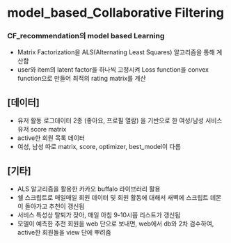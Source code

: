 # model_based_Collaborative Filtering

### CF_recommendation의 model based Learning
  - Matrix Factorization을 ALS(Alternating Least Squares) 알고리즘을 통해 계산함
  - user와 item의 latent factor을 하나씩 고정시켜 Loss function을 convex function으로 만들어 최적의 rating matrix를 계산 

 ## [데이터]
 
 - 유저 활동 로그데이터 2종 (좋아요, 프로필 열람) 을 기반으로 한 여성/남성 서비스 유저 score matrix 
 - active한 회원 목록 데이터
 - 여성, 남성 따로 matrix, score, optimizer, best_model이 다름
 
 
 ## [기타] 
 
 - ALS 알고리즘을 활용한 카카오 buffalo 라이브러리 활용
 - 쉘 스크립트로 매일매일 회원 데이터 및 회원 활동에 대해서 새벽에 스크립트 데몬이 돌아가고 추천이 갱신됨
 - 서비스 특성상 탈퇴가 잦아, 매일 아침 9-10시쯤 리스트가 갱신됨
 - 모델이 예측한 추천 회원을 web 단으로 보내면, web에서 db와 2차 검수하여, active한 회원들을 view 단에 뿌려줌
 

